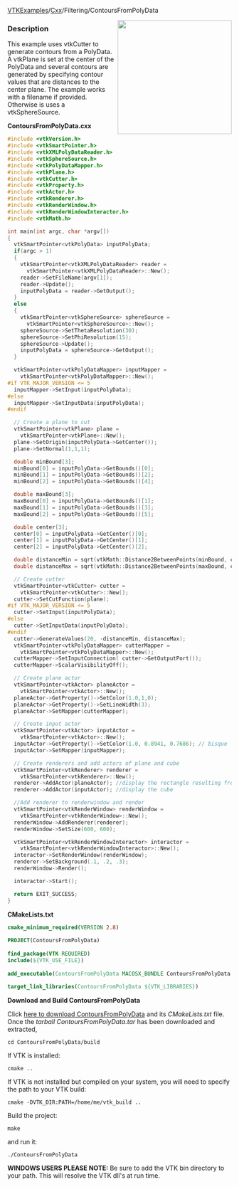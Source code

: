 [VTKExamples](/home/)/[Cxx](/Cxx)/Filtering/ContoursFromPolyData

<img align="right" src="https://github.com/lorensen/VTKExamples/blob/gh-pages/Testing/Baseline/Filtering/TestContoursFromPolyData.png?raw=true" width="256" />

### Description
This example uses vtkCutter to generate contours from a PolyData. A vtkPlane is set at the center of the PolyData and several contours are generated by specifying contour values that are distances to the center plane. The example works with a filename if provided. Otherwise is uses a vtkSphereSource.

**ContoursFromPolyData.cxx**
```c++
#include <vtkVersion.h>
#include <vtkSmartPointer.h>
#include <vtkXMLPolyDataReader.h>
#include <vtkSphereSource.h>
#include <vtkPolyDataMapper.h>
#include <vtkPlane.h>
#include <vtkCutter.h>
#include <vtkProperty.h>
#include <vtkActor.h>
#include <vtkRenderer.h>
#include <vtkRenderWindow.h>
#include <vtkRenderWindowInteractor.h>
#include <vtkMath.h>

int main(int argc, char *argv[])
{
  vtkSmartPointer<vtkPolyData> inputPolyData;
  if(argc > 1)
  {
    vtkSmartPointer<vtkXMLPolyDataReader> reader =
      vtkSmartPointer<vtkXMLPolyDataReader>::New();
    reader->SetFileName(argv[1]);
    reader->Update();
    inputPolyData = reader->GetOutput();
  }
  else
  {
    vtkSmartPointer<vtkSphereSource> sphereSource =
      vtkSmartPointer<vtkSphereSource>::New();
    sphereSource->SetThetaResolution(30);
    sphereSource->SetPhiResolution(15);
    sphereSource->Update();
    inputPolyData = sphereSource->GetOutput();
  }

  vtkSmartPointer<vtkPolyDataMapper> inputMapper =
    vtkSmartPointer<vtkPolyDataMapper>::New();
#if VTK_MAJOR_VERSION <= 5
  inputMapper->SetInput(inputPolyData);
#else
  inputMapper->SetInputData(inputPolyData);
#endif

  // Create a plane to cut
  vtkSmartPointer<vtkPlane> plane =
    vtkSmartPointer<vtkPlane>::New();
  plane->SetOrigin(inputPolyData->GetCenter());
  plane->SetNormal(1,1,1);

  double minBound[3];
  minBound[0] = inputPolyData->GetBounds()[0];
  minBound[1] = inputPolyData->GetBounds()[2];
  minBound[2] = inputPolyData->GetBounds()[4];

  double maxBound[3];
  maxBound[0] = inputPolyData->GetBounds()[1];
  maxBound[1] = inputPolyData->GetBounds()[3];
  maxBound[2] = inputPolyData->GetBounds()[5];

  double center[3];
  center[0] = inputPolyData->GetCenter()[0];
  center[1] = inputPolyData->GetCenter()[1];
  center[2] = inputPolyData->GetCenter()[2];

  double distanceMin = sqrt(vtkMath::Distance2BetweenPoints(minBound, center));
  double distanceMax = sqrt(vtkMath::Distance2BetweenPoints(maxBound, center));

  // Create cutter
  vtkSmartPointer<vtkCutter> cutter =
    vtkSmartPointer<vtkCutter>::New();
  cutter->SetCutFunction(plane);
#if VTK_MAJOR_VERSION <= 5
  cutter->SetInput(inputPolyData);
#else
  cutter->SetInputData(inputPolyData);
#endif
  cutter->GenerateValues(20, -distanceMin, distanceMax);
  vtkSmartPointer<vtkPolyDataMapper> cutterMapper =
    vtkSmartPointer<vtkPolyDataMapper>::New();
  cutterMapper->SetInputConnection( cutter->GetOutputPort());
  cutterMapper->ScalarVisibilityOff();

  // Create plane actor
  vtkSmartPointer<vtkActor> planeActor =
    vtkSmartPointer<vtkActor>::New();
  planeActor->GetProperty()->SetColor(1.0,1,0);
  planeActor->GetProperty()->SetLineWidth(3);
  planeActor->SetMapper(cutterMapper);

  // Create input actor
  vtkSmartPointer<vtkActor> inputActor =
    vtkSmartPointer<vtkActor>::New();
  inputActor->GetProperty()->SetColor(1.0, 0.8941, 0.7686); // bisque
  inputActor->SetMapper(inputMapper);

  // Create renderers and add actors of plane and cube
  vtkSmartPointer<vtkRenderer> renderer =
    vtkSmartPointer<vtkRenderer>::New();
  renderer->AddActor(planeActor); //display the rectangle resulting from the cut
  renderer->AddActor(inputActor); //display the cube

  //Add renderer to renderwindow and render
  vtkSmartPointer<vtkRenderWindow> renderWindow =
    vtkSmartPointer<vtkRenderWindow>::New();
  renderWindow->AddRenderer(renderer);
  renderWindow->SetSize(600, 600);

  vtkSmartPointer<vtkRenderWindowInteractor> interactor =
    vtkSmartPointer<vtkRenderWindowInteractor>::New();
  interactor->SetRenderWindow(renderWindow);
  renderer->SetBackground(.1, .2, .3);
  renderWindow->Render();

  interactor->Start();

  return EXIT_SUCCESS;
}
```
**CMakeLists.txt**
```cmake
cmake_minimum_required(VERSION 2.8)
 
PROJECT(ContoursFromPolyData)
 
find_package(VTK REQUIRED)
include(${VTK_USE_FILE})
 
add_executable(ContoursFromPolyData MACOSX_BUNDLE ContoursFromPolyData.cxx)
 
target_link_libraries(ContoursFromPolyData ${VTK_LIBRARIES})
```

**Download and Build ContoursFromPolyData**

Click [here to download ContoursFromPolyData](https://github.com/lorensen/VTKWikiExamplesTarballs/raw/master/ContoursFromPolyData.tar) and its *CMakeLists.txt* file.
Once the *tarball ContoursFromPolyData.tar* has been downloaded and extracted,
```
cd ContoursFromPolyData/build 
```
If VTK is installed:
```
cmake ..
```
If VTK is not installed but compiled on your system, you will need to specify the path to your VTK build:
```
cmake -DVTK_DIR:PATH=/home/me/vtk_build ..
```
Build the project:
```
make
```
and run it:
```
./ContoursFromPolyData
```
**WINDOWS USERS PLEASE NOTE:** Be sure to add the VTK bin directory to your path. This will resolve the VTK dll's at run time.

